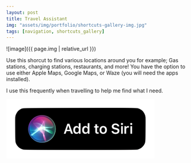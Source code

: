 ```yaml
---
layout: post
title: Travel Assistant
img: "assets/img/portfolio/shortcuts-gallery-img.jpg"
tags: [navigation, shortcuts_gallery]
---
```


![image]({{ page.img | relative_url }})

Use this shorcut to find various locations around you for example; Gas stations, charging stations, restaurants, and more! You have the option to use either Apple Maps, Google Maps, or Waze (you will need the apps installed).

I use this frequently when travelling to help me find what I need.

[![Add to Siri](assets/img/shortcuts/add-to-siri-btn.png)](https://www.icloud.com/shortcuts/f845f112a9a5432abe438204f26d6313)